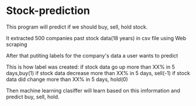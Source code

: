 # Stock-prediction

This program will predict if we should buy, sell, hold stock.

It extracted 500 companies past stock data(18 years) in csv file using Web scraping

After that putiting labels for the company's data a user wants to predict

This is how label was created:
if stock data go up more than XX% in 5 days,buy(1)
if stock data decrease more than XX% in 5 days, sell(-1)
if stock data did change more than XX% in 5 days, hold(0)

Then machine learning clasiffer will learn based on this imformation and predict buy, sell, hold. 

